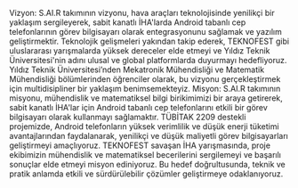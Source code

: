 Vizyon:
S.AI.R takımının vizyonu, hava araçları teknolojisinde yenilikçi bir yaklaşım sergileyerek, sabit kanatlı İHA'larda Android tabanlı cep telefonlarının görev bilgisayarı olarak entegrasyonunu sağlamak ve yazılım geliştirmektir. Teknolojik gelişmeleri yakından takip ederek, TEKNOFEST gibi uluslararası yarışmalarda yüksek dereceler elde etmeyi ve Yıldız Teknik Üniversitesi'nin adını ulusal ve global platformlarda duyurmayı hedefliyoruz. Yıldız Teknik Üniversitesi’nden Mekatronik Mühendisliği ve Matematik Mühendisliği bölümlerinden öğrenciler olarak, bu vizyonu gerçekleştirmek için multidisipliner bir yaklaşım benimsemekteyiz.
Misyon:
S.AI.R takımının misyonu, mühendislik ve matematiksel bilgi birikimimizi bir araya getirerek, sabit kanatlı İHA'lar için Android tabanlı cep telefonlarını etkili bir görev bilgisayarı olarak kullanmayı sağlamaktır. TÜBİTAK 2209 destekli projemizde, Android telefonların yüksek verimlilik ve düşük enerji tüketimi avantajlarından faydalanarak, yenilikçi ve düşük maliyetli görev bilgisayarları geliştirmeyi amaçlıyoruz. TEKNOFEST savaşan İHA yarışmasında, proje ekibimizin mühendislik ve matematiksel becerilerini sergilemeyi ve başarılı sonuçlar elde etmeyi misyon ediniyoruz. Bu hedef doğrultusunda, teknik ve pratik anlamda etkili ve sürdürülebilir çözümler geliştirmeye odaklanıyoruz.
